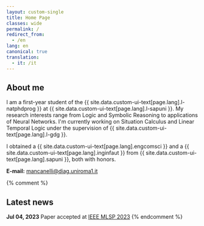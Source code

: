 ```yaml
---
layout: custom-single
title: Home Page
classes: wide
permalink: /
redirect_from:
  - /en
lang: en
canonical: true
translation: 
  - it: /it
---
```


## About me

I am a first-year student of the {{ site.data.custom-ui-text[page.lang].l-natphdprog }} at {{ site.data.custom-ui-text[page.lang].l-sapuni }}.
My research interests range from Logic and Symbolic Reasoning to applications of Neural Networks.
I'm currently working on Situation Calculus and Linear Temporal Logic under the supervision of {{ site.data.custom-ui-text[page.lang].l-gdg }}.

I obtained a {{ site.data.custom-ui-text[page.lang].engcomsci }} and a {{ site.data.custom-ui-text[page.lang].inginfaut }} from {{ site.data.custom-ui-text[page.lang].sapuni }}, both with honors.

**E-mail:** mancanelli@diag.uniroma1.it

{% comment %}
## Latest news

**Jul 04, 2023** Paper accepted at [IEEE MLSP 2023](https://2023.ieeemlsp.org/)
{% endcomment %}